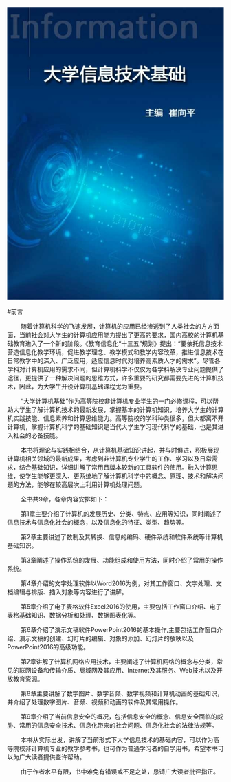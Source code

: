 <div align="center"><img src="/images/1.jpg"></div>

#前言

&nbsp;&nbsp;&nbsp;&nbsp;&nbsp;&nbsp;&nbsp;&nbsp;随着计算机科学的飞速发展，计算机的应用已经渗透到了人类社会的方方面面，当前社会对大学生的计算机应用能力提出了更高的要求，国内高校的计算机基础教育进入了一个新的阶段。《教育信息化“十三五”规划》提出：“要依托信息技术营造信息化教学环境，促进教学理念、教学模式和教学内容改革，推进信息技术在日常教学中的深入、广泛应用，适应信息时代对培养高素质人才的需求”。尽管各学科对计算机应用的需求不同，但计算机科学不仅仅为各学科解决专业问题提供了途径，更提供了一种解决问题的思维方式，许多重要的研究都需要先进的计算机技术，因此，为大学生开设计算机基础课程尤为重要。

&nbsp;&nbsp;&nbsp;&nbsp;&nbsp;&nbsp;&nbsp;&nbsp;“大学计算机基础”作为高等院校非计算机专业学生的一门必修课程，可以帮助大学生了解计算机技术的最新发展，掌握基本的计算机知识，培养大学生的计算机实践技能、信息素养和计算思维能力。高等院校的学科种类很多，但大都离不开计算机，掌握计算机科学的基础知识是当代大学生学习现代科学的基础，也是其进入社会的必备技能。

&nbsp;&nbsp;&nbsp;&nbsp;&nbsp;&nbsp;&nbsp;&nbsp;本书将理论与实践相结合，从计算机基础知识讲起，并与时俱进，积极展现计算机相关领域的最新成果，考虑到非计算机专业学生的工作、学习以及日常需求，结合基础知识，详细讲解了常用且版本较新的工具软件的使用。融入计算思维，使学生能够更深入、更系统地了解计算机科学中的概念、原理、技术和解决问题的方法，能够在较高层次上利用计算机处理问题。

&nbsp;&nbsp;&nbsp;&nbsp;&nbsp;&nbsp;&nbsp;&nbsp;全书共9章，各章内容安排如下：

&nbsp;&nbsp;&nbsp;&nbsp;&nbsp;&nbsp;&nbsp;&nbsp;第1章主要介绍了计算机的发展历史、分类、特点、应用等知识，同时阐述了信息技术与信息化社会的概念，以及信息化的特征、类型、趋势等。

&nbsp;&nbsp;&nbsp;&nbsp;&nbsp;&nbsp;&nbsp;&nbsp;第2章主要讲述了数制及其转换、信息的编码、硬件系统和软件系统等计算机基础知识。

&nbsp;&nbsp;&nbsp;&nbsp;&nbsp;&nbsp;&nbsp;&nbsp;第3章阐述了操作系统的发展、功能组成和使用方法，同时介绍了常用的操作系统。

&nbsp;&nbsp;&nbsp;&nbsp;&nbsp;&nbsp;&nbsp;&nbsp;第4章介绍的文字处理软件以Word2016为例，对其工作窗口、文字处理、文档编辑与排版、插入对象等内容进行了讲解。

&nbsp;&nbsp;&nbsp;&nbsp;&nbsp;&nbsp;&nbsp;&nbsp;第5章介绍了电子表格软件Excel2016的使用，主要包括工作窗口介绍、电子表格基础知识、数据分析和处理、数据图表化等。

&nbsp;&nbsp;&nbsp;&nbsp;&nbsp;&nbsp;&nbsp;&nbsp;第6章介绍了演示文稿软件PowerPoint2016的基本操作,主要包括工作窗口介绍、演示文稿的创建、幻灯片的编辑、对象的添加、幻灯片的放映以及PowerPoint2016的高级功能。

&nbsp;&nbsp;&nbsp;&nbsp;&nbsp;&nbsp;&nbsp;&nbsp;第7章讲解了计算机网络应用技术，主要阐述了计算机网络的概念与分类，常见的联网设备和传输介质、局域网及其应用、Internet及其服务、Web技术以及开放教育资源。

&nbsp;&nbsp;&nbsp;&nbsp;&nbsp;&nbsp;&nbsp;&nbsp;第8章主要讲解了数字图片、数字音频、数字视频和计算机动画的基础知识，并介绍了处理数字图片、音频、视频和动画的软件及其常用操作。

&nbsp;&nbsp;&nbsp;&nbsp;&nbsp;&nbsp;&nbsp;&nbsp;第9章介绍了当前信息安全的概况，包括信息安全的概念、信息安全面临的威胁、常用的信息安全技术、信息化带来的社会问题、信息化社会的法律法规等。

&nbsp;&nbsp;&nbsp;&nbsp;&nbsp;&nbsp;&nbsp;&nbsp;本书从实际出发，讲解了当前形式下大学信息技术的基础内容，可以作为高等院校非计算机专业的教学参考书，也可作为普通学习者的自学用书，希望本书可以为广大读者提供些许帮助。

&nbsp;&nbsp;&nbsp;&nbsp;&nbsp;&nbsp;&nbsp;&nbsp;由于作者水平有限，书中难免有错误或不足之处，恳请广大读者批评指正。